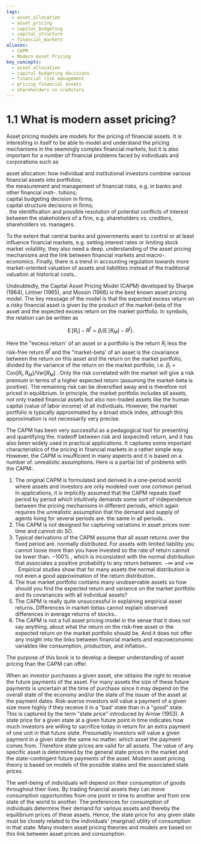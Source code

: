 ```yaml
---
tags:
  - asset_allocation
  - asset_pricing
  - capital_budgeting
  - capital_structure
  - financial_markets
aliases:
  - CAPM
  - Modern Asset Pricing
key_concepts:
  - asset allocation
  - capital budgeting decisions
  - financial risk management
  - pricing financial assets
  - shareholders vs creditors
---
```


# 1.1 What is modern asset pricing?  

Asset pricing models are models for the pricing of financial assets. It is interesting in itself to be able to model and understand the pricing mechanisms in the seemingly complex financial markets, but it is also important for a number of financial problems faced by individuals and corporations such as  

asset allocation: how individual and institutional investors combine various financial assets into portfolios;   
the measurement and management of financial risks, e.g. in banks and other financial insti-. tutions;   
capital budgeting decision in firms;   
capital structure decisions in firms;   
. the identification and possible resolution of potential conflicts of interest between the stakeholders of a firm, e.g. shareholders vs. creditors, shareholders vs. managers.  

To the extent that central banks and governments want to control or at least influence financial markets, e.g. setting interest rates or limiting stock market volatility, they also need a deep. understanding of the asset pricing mechanisms and the link between financial markets and macro-. economics. Finally, there is a trend in accounting regulation towards more market-oriented valuation of assets and liabilities instead of the traditional valuation at historical costs..  

Undoubtedly, the Capital Asset Pricing Model (CAPM) developed by Sharpe (1964), Lintner (1965), and Mossin (1966) is the best known asset pricing model. The key message of the model is that the expected excess return on a risky financial asset is given by the product of the market-beta of the asset and the expected excess return on the market portfolio. In symbols, the relation can be written as  

$$
\operatorname{E}[R_{i}]-R^{f}=\beta_{i}\left(\operatorname{E}[R_{M}]-R^{f}\right).
$$  

Here the "excess return' of an asset or a portfolio is the return $R_{i}$ less the risk-free return $R^{f}$ and the "market-beta' of an asset is the covariance between the return on this asset and the return on the market portfolio, divided by the variance of the return on the market portfolio, i.e. $\beta_{i}=\mathrm{Cov}[R_{i},R_{M}]/\mathrm{Var}[R_{M}]$ . Only the risk correlated with the market will give a risk premium in terms of a higher expected return (assuming the market-beta is positive). The remaining risk can be diversified away and is therefore not priced in equilibrium. In principle, the market portfolio includes all assets, not only traded financial assets but also non-traded assets like the human capital (value of labor income) of all individuals. However, the market portfolio is typically approximated by a broad stock index, although this approximation is not necessarily very precise.  

The CAPM has been very successful as a pedagogical tool for presenting and quantifying the. tradeoff between risk and (expected) return, and it has also been widely used in practical applications. It captures some important characteristics of the pricing in financial markets in a rather simple way. However, the CAPM is insufficient in many aspects and it is based on a number of. unrealistic assumptions. Here is a partial list of problems with the CAPM:.  

1. The original CAPM is formulated and derived in a one-period world where assets and investors are only modeled over one common period. In applications, it is implicitly assumed that the CAPM repeats itself period by period which intuitively demands some sort of independence between the pricing mechanisms in different periods, which again requires the unrealistic assumption that the demand and supply of agents living for several periods are. the same in all periods..   
2. The CAPM is not designed for capturing variations in asset prices over time and cannot do SO.   
3. Typical derivations of the CAPM assume that all asset returns over the fixed period are. normally distributed. For assets with limited liability you cannot loose more than you have invested so the rate of return cannot be lower than. $-100\%$ , which is inconsistent with the normal distribution that associates a positive probability to any return between. $-\infty$ and $+\infty$ . Empirical studies show that for many assets the normal distribution is not even a good approximation of the return distribution..   
4. The true market portfolio contains many unobservable assets so how should you find the expected return and variance on the market portfolio and its covariances with all individual assets?   
5. The CAPM is really quite unsuccessful in explaining empirical asset returns. Differences in market-betas cannot explain observed differences in average returns of stocks..   
6. The CAPM is not a full asset pricing model in the sense that it does not say anything. about what the return on the risk-free asset or the expected return on the market portfolio should be. And it does not offer any insight into the links between financial markets and macroeconomic variables like consumption, production, and inflation..  

The purpose of this book is to develop a deeper understanding of asset pricing than the CAPM can offer.  

When an investor purchases a given asset, she obtains the right to receive the future payments of the asset. For many assets the size of these future payments is uncertain at the time of purchase since it may depend on the overall state of the economy and/or the state of the issuer of the asset at the payment dates. Risk-averse investors will value a payment of a given size more highly if they receive it in a "bad' state than in a "good" state. This is captured by the term "state price" introduced by Arrow (1953). A state price for a given state at a given future point in time indicates how much investors are willing to sacrifice today in return for an extra payment of one unit in that future state. Presumably investors will value a given payment in a given state the same no matter. which asset the payment comes from. Therefore state prices are valid for all assets. The value of any specific asset is determined by the general state prices in the market and the state-contingent future payments of the asset. Modern asset pricing theory is based on models of the possible states and the associated state prices.  

The well-being of individuals will depend on their consumption of goods throughout their lives. By trading financial assets they can move consumption opportunities from one point in time to another and from one state of the world to another. The preferences for consumption of individuals determine their demand for various assets and thereby the equilibrium prices of these assets. Hence, the state price for any given state must be closely related to the individuals' (marginal) utility of consumption in that state. Many modern asset pricing theories and models are based on this link between asset prices and consumption.  
